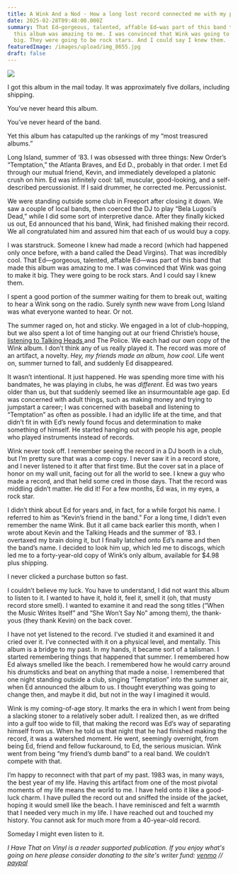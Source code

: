 ```yaml
---
title: A Wink And a Nod - How a long lost record connected me with my past
date: 2025-02-28T09:48:00.000Z
summary: That Ed—gorgeous, talented, affable Ed—was part of this band that made
  this album was amazing to me. I was convinced that Wink was going to make it
  big. They were going to be rock stars. And I could say I knew them.
featuredImage: /images/upload/img_8655.jpg
draft: false
---
```

![](/images/upload/img_8655.jpg)

I got this album in the mail today. It was approximately five dollars, including shipping.

You’ve never heard this album.

You’ve never heard of the band.

Yet this album has catapulted up the rankings of my “most treasured albums.”

Long Island, summer of ‘83. I was obsessed with three things: New Order’s “Temptation,” the Atlanta Braves, and Ed D., probably in that order. I met Ed through our mutual friend, Kevin, and immediately developed a platonic crush on him. Ed was infinitely cool: tall, muscular, good-looking, and a self-described percussionist. If I said drummer, he corrected me. Percussionist.

We were standing outside some club in Freeport after closing it down. We saw a couple of local bands, then coerced the DJ to play “Bela Lugosi’s Dead,” while I did some sort of interpretive dance. After they finally kicked us out, Ed announced that his band, Wink, had finished making their record. We all congratulated him and assured him that each of us would buy a copy.

I was starstruck. Someone I knew had made a record (which had happened only once before, with a band called the Dead Virgins). That was incredibly cool. That Ed—gorgeous, talented, affable Ed—was part of this band that made this album was amazing to me. I was convinced that Wink was going to make it big. They were going to be rock stars. And I could say I knew them.

I spent a good portion of the summer waiting for them to break out, waiting to hear a Wink song on the radio. Surely synth new wave from Long Island was what everyone wanted to hear. Or not.

The summer raged on, hot and sticky. We engaged in a lot of club-hopping, but we also spent a lot of time hanging out at our friend Christie’s house, [listening to Talking Heads ](https://ihavethatonvinyl.com/liner-notes/the-summer-of-speaking-in-tongues/)and The Police. We each had our own copy of the Wink album. I don’t think any of us really played it. The record was more of an artifact, a novelty. *Hey, my friends made an album, how cool*. Life went on, summer turned to fall, and suddenly Ed disappeared.

It wasn’t intentional. It just happened. He was spending more time with his bandmates, he was playing in clubs, he was *different*. Ed was two years older than us, but that suddenly seemed like an insurmountable age gap. Ed was concerned with adult things, such as making money and trying to jumpstart a career; I was concerned with baseball and listening to “Temptation” as often as possible. I had an idyllic life at the time, and that didn’t fit in with Ed’s newly found focus and determination to make something of himself. He started hanging out with people his age, people who played instruments instead of records.

Wink never took off. I remember seeing the record in a DJ booth in a club, but I’m pretty sure that was a comp copy. I never saw it in a record store, and I never listened to it after that first time. But the cover sat in a place of honor on my wall unit, facing out for all the world to see. I knew a guy who made a record, and that held some cred in those days. That the record was middling didn’t matter. He did it! For a few months, Ed was, in my eyes, a rock star.

I didn’t think about Ed for years and, in fact, for a while forgot his name. I referred to him as “Kevin’s friend in the band.” For a long time, I didn’t even remember the name Wink. But it all came back earlier this month, when I wrote about Kevin and the Talking Heads and the summer of ‘83. I overtaxed my brain doing it, but I finally latched onto Ed’s name and then the band’s name. I decided to look him up, which led me to discogs, which led me to a forty-year-old copy of Wink’s only album, available for $4.98 plus shipping.

I never clicked a purchase button so fast.

I couldn’t believe my luck. You have to understand, I did not want this album to listen to it. I wanted to have it, hold it, feel it, smell it (oh, that musty record store smell). I wanted to examine it and read the song titles (“When the Music Writes Itself” and “She Won’t Say No” among them), the thank-yous (they thank Kevin) on the back cover.

I have not yet listened to the record. I’ve studied it and examined it and cried over it. I’ve connected with it on a physical level, and mentally. This album is a bridge to my past. In my hands, it became sort of a talisman. I started remembering things that happened that summer. I remembered how Ed always smelled like the beach. I remembered how he would carry around his drumsticks and beat on anything that made a noise. I remembered that one night standing outside a club, singing “Temptation” into the summer air, when Ed announced the album to us. I thought everything was going to change then, and maybe it did, but not in the way I imagined it would.

Wink is my coming-of-age story. It marks the era in which I went from being a slacking stoner to a relatively sober adult. I realized then, as we drifted into a gulf too wide to fill, that making the record was Ed’s way of separating himself from us. When he told us that night that he had finished making the record, it was a watershed moment. He went, seemingly overnight, from being Ed, friend and fellow fuckaround, to Ed, the serious musician. Wink went from being “my friend’s dumb band” to a real band. We couldn’t compete with that.

I’m happy to reconnect with that part of my past. 1983 was, in many ways, the best year of my life. Having this artifact from one of the most pivotal moments of my life means the world to me. I have held onto it like a good-luck charm. I have pulled the record out and sniffed the inside of the jacket, hoping it would smell like the beach. I have reminisced and felt a warmth that I needed very much in my life. I have reached out and touched my history. You cannot ask for much more from a 40-year-old record.

Someday I might even listen to it.

*I Have That on Vinyl is a reader supported publication. If you enjoy what's going on here please consider donating to the site's writer fund: [venmo](https://account.venmo.com/u/Michele-Catalano2659) // [paypal](https://www.paypal.com/paypalme/goingitaloneny?country.x=US&locale.x=en_US)*
